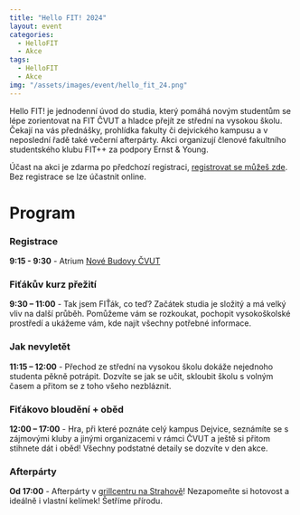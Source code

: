 ```yaml
---
title: "Hello FIT! 2024"
layout: event
categories:
  - HelloFIT
  - Akce
tags:
  - HelloFIT
  - Akce
img: "/assets/images/event/hello_fit_24.png"
---
```


Hello FIT! je jednodenní úvod do studia, který pomáhá novým studentům se lépe zorientovat na FIT ČVUT a hladce přejít ze střední na vysokou školu.
Čekají na vás přednášky, prohlídka fakulty či dejvického kampusu a v neposlední řadě také večerní afterpárty.
Akci organizují členové fakultního studentského klubu FIT++ za podpory Ernst & Young.

Účast na akci je zdarma po předchozí registraci, [registrovat se můžeš zde](https://docs.google.com/forms/d/e/1FAIpQLSe5C_rymRV9ZGNvWtSDaElbo7IC-Z9emSkZL1hsZeE62hdivg/viewform). Bez registrace se lze účastnit online.

# Program

### Registrace
**9:15 - 9:30** - Atrium [Nové Budovy ČVUT](https://mapy.cz/s/mocuvemaga)

### Fiťákův kurz přežití
**9:30 – 11:00** - Tak jsem FIŤák, co teď? Začátek studia je složitý a má velký vliv na další průběh.
Pomůžeme vám se rozkoukat, pochopit vysokoškolské prostředí a ukážeme vám, kde najít
všechny potřebné informace.

### Jak nevyletět
**11:15 – 12:00** - Přechod ze střední na vysokou školu dokáže nejednoho studenta pěkně potrápit. Dozvíte se
jak se učit, skloubit školu s volným časem a přitom se z toho všeho nezbláznit.

### Fiťákovo bloudění + oběd
**12:00 – 17:00** - Hra, při které poznáte celý kampus Dejvice, seznámíte se s zájmovými kluby a jinými
organizacemi v rámci ČVUT a ještě si přitom stihnete dát i oběd! Všechny podstatné detaily
se dozvíte v den akce.

### Afterpárty
**Od 17:00** - Afterpárty v [grillcentru na Strahově](https://mapy.cz/s/dokujabegu)! Nezapomeňte si hotovost a ideálně i vlastní kelímek!
Šetříme přírodu.



